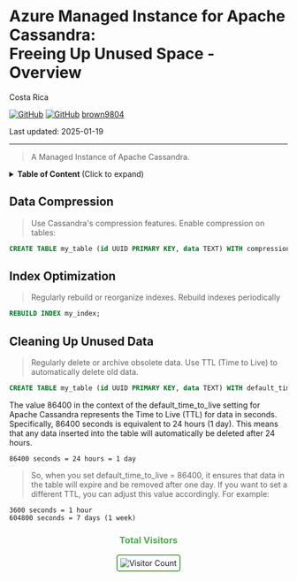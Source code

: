 # Azure Managed Instance for Apache Cassandra: <br/> Freeing Up Unused Space - Overview 

Costa Rica

[![GitHub](https://badgen.net/badge/icon/github?icon=github&label)](https://github.com) 
[![GitHub](https://img.shields.io/badge/--181717?logo=github&logoColor=ffffff)](https://github.com/)
[brown9804](https://github.com/brown9804)

Last updated: 2025-01-19

----------

> A Managed Instance of Apache Cassandra.

<details>
<summary><b>Table of Content </b> (Click to expand)</summary>

- [Data Compression](#data-compression)
- [Index Optimization](#index-optimization)
- [Cleaning Up Unused Data](#cleaning-up-unused-data)

</details>


## Data Compression

> Use Cassandra's compression features. Enable compression on tables:

```sql
CREATE TABLE my_table (id UUID PRIMARY KEY, data TEXT) WITH compression = {'class': 'LZ4Compressor'};
```

## Index Optimization

> Regularly rebuild or reorganize indexes. Rebuild indexes periodically

```sql
REBUILD INDEX my_index;
```

## Cleaning Up Unused Data

> Regularly delete or archive obsolete data. Use TTL (Time to Live) to automatically delete old data.

```sql
CREATE TABLE my_table (id UUID PRIMARY KEY, data TEXT) WITH default_time_to_live = 86400;
```

The value 86400 in the context of the default_time_to_live setting for Apache Cassandra represents the Time to Live (TTL) for data in seconds. Specifically, 86400 seconds is equivalent to 24 hours (1 day). This means that any data inserted into the table will automatically be deleted after 24 hours.

```
86400 seconds = 24 hours = 1 day
```

> So, when you set default_time_to_live = 86400, it ensures that data in the table will expire and be removed after one day. If you want to set a different TTL, you can adjust this value accordingly. For example:

```
3600 seconds = 1 hour
604800 seconds = 7 days (1 week)
```

<div align="center">
  <h3 style="color: #4CAF50;">Total Visitors</h3>
  <img src="https://profile-counter.glitch.me/brown9804/count.svg" alt="Visitor Count" style="border: 2px solid #4CAF50; border-radius: 5px; padding: 5px;"/>
</div>
